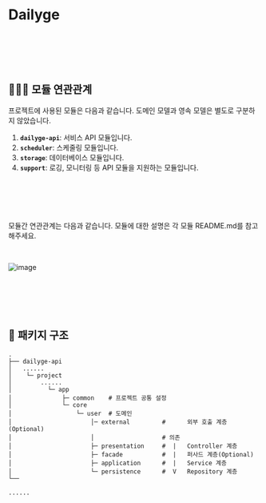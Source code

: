 # Dailyge



<br/><br/><br/><br/>

## 👨‍👩‍👦 모듈 연관관계

프로젝트에 사용된 모듈은 다음과 같습니다. 도메인 모델과 영속 모델은 별도로 구분하지 않았습니다.

1. **`dailyge-api`**: 서비스 API 모듈입니다.
2. **`scheduler`**: 스케줄링 모듈입니다.
3. **`storage`**: 데이터베이스 모듈입니다.
4. **`support`**: 로깅, 모니터링 등 API 모듈을 지원하는 모듈입니다.

<br/><br/><br/><br/>

모듈간 연관관계는 다음과 같습니다. 모듈에 대한 설명은 각 모듈 README.md를 참고해주세요.

<br/>

![image](https://img1.daumcdn.net/thumb/R1280x0/?scode=mtistory2&fname=https%3A%2F%2Fblog.kakaocdn.net%2Fdn%2FcHD02o%2FbtsH8G6bEze%2FgkOXvPS5h9ZNeIdKRDl9VK%2Fimg.png)

<br/><br/><br/><br/>

## 📁 패키지 구조

```shell
.
├── dailyge-api
│   ......
│    └─ project
│        ......
│          └─ app
│              ├─ common    # 프로젝트 공통 설정
│              └─ core
│                  └─ user  # 도메인            
│                      │─ external         #      외부 호출 계층(Optional) 
│                      │                   # 의존
│                      ├─ presentation     #  |   Controller 계층            
│                      ├─ facade           #  |   퍼사드 계층(Optional)        
│                      ├─ application      #  |   Service 계층               
│                      └─ persistence      #  V   Repository 계층            
└── 

......

```
